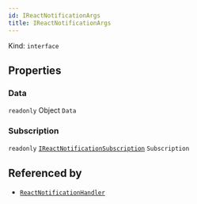 ```yaml
---
id: IReactNotificationArgs
title: IReactNotificationArgs
---
```


Kind: `interface`



## Properties
### Data
`readonly`  Object `Data`

### Subscription
`readonly`  [`IReactNotificationSubscription`](IReactNotificationSubscription) `Subscription`






## Referenced by
- [`ReactNotificationHandler`](ReactNotificationHandler)
